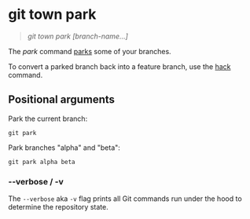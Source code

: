 # git town park

> _git town park [branch-name...]_

The _park_ command [parks](../branch-types.md#parked-branches) some of your
branches.

To convert a parked branch back into a feature branch, use the [hack](hack.md)
command.

## Positional arguments

Park the current branch:

```fish
git park
```

Park branches "alpha" and "beta":

```fish
git park alpha beta
```

### --verbose / -v

The `--verbose` aka `-v` flag prints all Git commands run under the hood to
determine the repository state.
